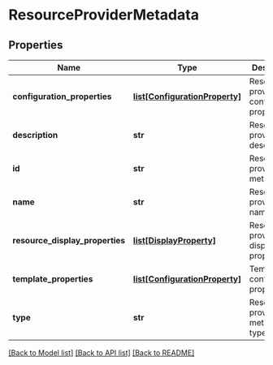 # ResourceProviderMetadata

## Properties
Name | Type | Description | Notes
------------ | ------------- | ------------- | -------------
**configuration_properties** | [**list[ConfigurationProperty]**](ConfigurationProperty.md) | Resource provider configuration properties | [optional] 
**description** | **str** | Resource provider description | 
**id** | **str** | Resource provider metadata ID | 
**name** | **str** | Resource provider name | 
**resource_display_properties** | [**list[DisplayProperty]**](DisplayProperty.md) | Resource provider display properties | [optional] 
**template_properties** | [**list[ConfigurationProperty]**](ConfigurationProperty.md) | Template configuration properties | [optional] 
**type** | **str** | Resource provider metadata type | 

[[Back to Model list]](../README.md#documentation-for-models) [[Back to API list]](../README.md#documentation-for-api-endpoints) [[Back to README]](../README.md)


